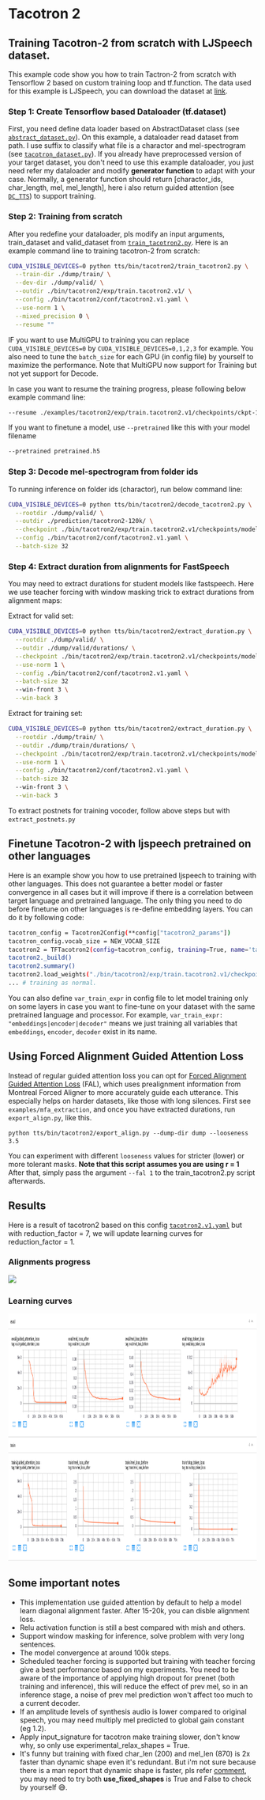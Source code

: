 # Tacotron 2

## Training Tacotron-2 from scratch with LJSpeech dataset.
This example code show you how to train Tactron-2 from scratch with Tensorflow 2 based on custom training loop and tf.function. The data used for this example is LJSpeech, you can download the dataset at  [link](https://keithito.com/LJ-Speech-Dataset/).

### Step 1: Create Tensorflow based Dataloader (tf.dataset)
First, you need define data loader based on AbstractDataset class (see [`abstract_dataset.py`](https://github.com/dathudeptrai/TensorflowTTS/blob/master/tensorflow_tts/datasets/abstract_dataset.py)). On this example, a dataloader read dataset from path. I use suffix to classify what file is a charactor and mel-spectrogram (see [`tacotron_dataset.py`](https://github.com/dathudeptrai/TensorflowTTS/blob/master/examples/tacotron2/tacotron_dataset.py)). If you already have preprocessed version of your target dataset, you don't need to use this example dataloader, you just need refer my dataloader and modify **generator function** to adapt with your case. Normally, a generator function should return [charactor_ids, char_length, mel, mel_length], here i also return guided attention (see [`DC_TTS`](https://arxiv.org/pdf/1710.08969.pdf)) to support training.

### Step 2: Training from scratch
After you redefine your dataloader, pls modify an input arguments, train_dataset and valid_dataset from [`train_tacotron2.py`](https://github.com/dathudeptrai/TensorflowTTS/blob/master/examples/tacotron2/train_tacotron2.py). Here is an example command line to training tacotron-2 from scratch:

```bash
CUDA_VISIBLE_DEVICES=0 python tts/bin/tacotron2/train_tacotron2.py \
  --train-dir ./dump/train/ \
  --dev-dir ./dump/valid/ \
  --outdir ./bin/tacotron2/exp/train.tacotron2.v1/ \
  --config ./bin/tacotron2/conf/tacotron2.v1.yaml \
  --use-norm 1 \
  --mixed_precision 0 \
  --resume ""
```

IF you want to use MultiGPU to training you can replace `CUDA_VISIBLE_DEVICES=0` by `CUDA_VISIBLE_DEVICES=0,1,2,3` for example. You also need to tune the `batch_size` for each GPU (in config file) by yourself to maximize the performance. Note that MultiGPU now support for Training but not yet support for Decode.

In case you want to resume the training progress, please following below example command line:

```bash
--resume ./examples/tacotron2/exp/train.tacotron2.v1/checkpoints/ckpt-100000
```

If you want to finetune a model, use `--pretrained` like this with your model filename
```bash
--pretrained pretrained.h5
```

### Step 3: Decode mel-spectrogram from folder ids
To running inference on folder ids (charactor), run below command line:

```bash
CUDA_VISIBLE_DEVICES=0 python tts/bin/tacotron2/decode_tacotron2.py \
  --rootdir ./dump/valid/ \
  --outdir ./prediction/tacotron2-120k/ \
  --checkpoint ./bin/tacotron2/exp/train.tacotron2.v1/checkpoints/model-120000.h5 \
  --config ./bin/tacotron2/conf/tacotron2.v1.yaml \
  --batch-size 32
```

### Step 4: Extract duration from alignments for FastSpeech
You may need to extract durations for student models like fastspeech. Here we use teacher forcing with window masking trick to extract durations from alignment maps:

Extract for valid set: 
```bash
CUDA_VISIBLE_DEVICES=0 python tts/bin/tacotron2/extract_duration.py \
  --rootdir ./dump/valid/ \
  --outdir ./dump/valid/durations/ \
  --checkpoint ./bin/tacotron2/exp/train.tacotron2.v1/checkpoints/model-65000.h5 \
  --use-norm 1 \
  --config ./bin/tacotron2/conf/tacotron2.v1.yaml \
  --batch-size 32
  --win-front 3 \
  --win-back 3
```

Extract for training set:
```bash
CUDA_VISIBLE_DEVICES=0 python tts/bin/tacotron2/extract_duration.py \
  --rootdir ./dump/train/ \
  --outdir ./dump/train/durations/ \
  --checkpoint ./bin/tacotron2/exp/train.tacotron2.v1/checkpoints/model-65000.h5 \
  --use-norm 1 \
  --config ./bin/tacotron2/conf/tacotron2.v1.yaml \
  --batch-size 32
  --win-front 3 \
  --win-back 3
```

To extract postnets for training vocoder, follow above steps but with `extract_postnets.py`

## Finetune Tacotron-2 with ljspeech pretrained on other languages
Here is an example show you how to use pretrained ljspeech to training with other languages. This does not guarantee a better model or faster convergence in all cases but it will improve if there is a correlation between target language and pretrained language. The only thing you need to do before finetune on other languages is re-define embedding layers. You can do it by following code:

```bash
tacotron_config = Tacotron2Config(**config["tacotron2_params"])
tacotron_config.vocab_size = NEW_VOCAB_SIZE
tacotron2 = TFTacotron2(config=tacotron_config, training=True, name='tacotron2')
tacotron2._build()
tacotron2.summary()
tacotron2.load_weights("./bin/tacotron2/exp/train.tacotron2.v1/checkpoints/model-120000.h5", by_name=True, skip_mismatch=True)
... # training as normal.
```
You can also define `var_train_expr` in config file to let model training only on some layers in case you want to fine-tune on your dataset with the same pretrained language and processor. For example, `var_train_expr: "embeddings|encoder|decoder"` means we just training all variables that `embeddings`, `encoder`, `decoder` exist in its name.

## Using Forced Alignment Guided Attention Loss

Instead of regular guided attention loss you can opt for [Forced Alignment Guided Attention Loss](https://docs.google.com/document/d/1TMH0klOWzlH4Up_GFT2cR4zB0JehAu1pe9zOemZPk7Y/edit#) (FAL), which uses prealignment information from Montreal Forced Aligner to more accurately guide each utterance. This especially helps on harder datasets, like those with long silences.
First see `examples/mfa_extraction`, and once you have extracted durations, run `export_align.py`, like this.

    python tts/bin/tacotron2/export_align.py --dump-dir dump --looseness 3.5

You can experiment with different `looseness` values for stricter (lower) or more tolerant masks. **Note that this script assumes you are using r = 1**
After that, simply pass the argument `--fal 1` to the train_tacotron2.py script afterwards.


## Results
Here is a result of tacotron2 based on this config [`tacotron2.v1.yaml`](https://github.com/dathudeptrai/TensorflowTTS/blob/tacotron-2-example/examples/tacotron-2/conf/tacotron2.v1.yaml) but with reduction_factor = 7, we will update learning curves for reduction_factor = 1.

### Alignments progress
<img src="fig/alignment.gif" height="300">

### Learning curves
<img src="fig/tensorboard.png" height="500">

## Some important notes
	
* This implementation use guided attention by default to help a model learn diagonal alignment faster. After 15-20k, you can disble alignment loss.
* Relu activation function is still a best compared with mish and others.
* Support window masking for inference, solve problem with very long sentences.
* The model convergence at around 100k steps.
* Scheduled teacher forcing is supported but training with teacher forcing give a best performance based on my experiments. You need to be aware of the importance of applying high dropout for prenet (both training and inference), this will reduce the effect of prev mel, so in an inference stage, a noise of prev mel prediction won't affect too much to a current decoder.
* If an amplitude levels of synthesis audio is lower compared to original speech, you may need multiply mel predicted to global gain constant (eg 1.2).
* Apply input_signature for tacotron make training slower, don't know why, so only use experimental_relax_shapes = True.
* It's funny but training with fixed char_len (200) and mel_len (870) is 2x faster than dynamic shape even it's redundant. But i'm not sure because there is a man report that dynamic shape is faster, pls refer [comment](https://github.com/dathudeptrai/TensorflowTTS/issues/34#issuecomment-642309118), you may need to try both **use_fixed_shapes** is True and False to check by yourself 😅.
